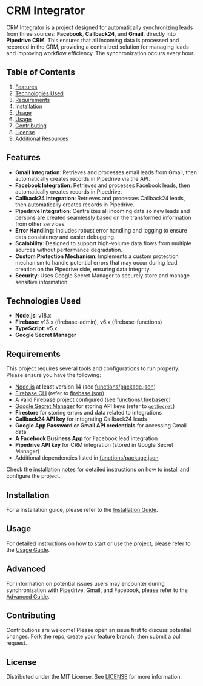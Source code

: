 # CRM Integrator

CRM Integrator is a project designed for automatically synchronizing leads from three sources: **Facebook**, **Callback24**, and **Gmail**, directly into **Pipedrive CRM**. This ensures that all incoming data is processed and recorded in the CRM, providing a centralized solution for managing leads and improving workflow efficiency. The synchronization occurs every hour.

## Table of Contents
1. [Features](#features)
2. [Technologies Used](#technologies-used)
3. [Requirements](#requirements)
4. [Installation](#installation)
5. [Usage](#usage)
6. [Usage](#advanced)
7. [Contributing](#contributing)
8. [License](#license)
9. [Additional Resources](#additional-resources)

## Features
- **Gmail Integration**: Retrieves and processes email leads from Gmail, then automatically creates records in Pipedrive via the API.
- **Facebook Integration**: Retrieves and processes Facebook leads, then automatically creates records in Pipedrive.
- **Callback24 Integration**: Retrieves and processes Callback24 leads, then automatically creates records in Pipedrive.
- **Pipedrive Integration**: Centralizes all incoming data so new leads and persons are created seamlessly based on the transformed information from other services.
- **Error Handling**: Includes robust error handling and logging to ensure data consistency and easier debugging.
- **Scalability**: Designed to support high-volume data flows from multiple sources without performance degradation.
- **Custom Protection Mechanism**: Implements a custom protection mechanism to handle potential errors that may occur during lead creation on the Pipedrive side, ensuring data integrity.
- **Security**: Uses Google Secret Manager to securely store and manage sensitive information.

## Technologies Used
- **Node.js**: v18.x
- **Firebase**: v13.x (firebase-admin), v6.x (firebase-functions)
- **TypeScript**: v5.x
- **Google Secret Manager**

## Requirements

This project requires several tools and configurations to run properly. Please ensure you have the following:

- [Node.js](https://nodejs.org/) at least version 14 (see [functions/package.json](functions/package.json))  
- [Firebase CLI](https://firebase.google.com/docs/cli) (refer to [firebase.json](firebase.json))  
- A valid Firebase project configured (see [functions/.firebaserc](functions/.firebaserc))  
- [Google Secret Manager](https://cloud.google.com/secret-manager) for storing API keys (refer to [`getSecret`](functions/src/utils/getSecret.ts))  
- **Firestore** for storing errors and data related to integrations  
- **Callback24 API key** for integrating Callback24 leads  
- **Google App Password or Gmail API credentials** for accessing Gmail data  
- **A Facebook Business App** for Facebook lead integration  
- **Pipedrive API key** for CRM integration (stored in Google Secret Manager)  
- Additional dependencies listed in [functions/package.json](functions/package.json)

Check the [installation notes](#getting-started) for detailed instructions on how to install and configure the project.

## Installation

For a Installation guide, please refer to the [Installation Guide](docs/installation.md).

## Usage

For detailed instructions on how to start or use the project, please refer to the [Usage Guide](docs/usage.md).

## Advanced

For information on potential issues users may encounter during synchronization with Pipedrive, Gmail, and Facebook, please refer to the [Advanced Guide](docs/advanced.md).

## Contributing
Contributions are welcome! Please open an issue first to discuss potential changes. Fork the repo, create your feature branch, then submit a pull request.

## License
Distributed under the MIT License. See [LICENSE](LICENSE) for more information.